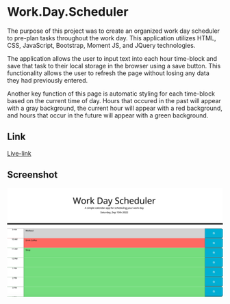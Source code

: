 # Work.Day.Scheduler
The purpose of this project was to create an organized work day scheduler to pre-plan tasks throughout the work day. This application utilizes HTML, CSS, JavaScript, Bootstrap, Moment JS, and JQuery technologies.

The application allows the user to input text into each hour time-block and save that task to their local storage in the browser using a save button. This functionality allows the user to refresh the page without losing any data they had previously entered.

Another key function of this page is automatic styling for each time-block based on the current time of day. Hours that occured in the past will appear with a gray background, the current hour will appear with a red background, and hours that occur in the future will appear with a green background. 

## Link
[Live-link](https://christilato.github.io/WorkDayScheduler/)

## Screenshot 
![Webpage screenshot](./Assets/Images/Screen%20Shot%202022-09-10%20at%2010.29.59%20AM.png)